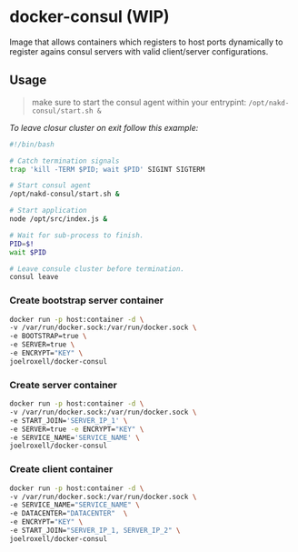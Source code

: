 # docker-consul (WIP)
Image that allows containers which registers to host ports dynamically to register agains consul servers with valid client/server configurations.

## Usage
> make sure to start the consul agent within your entrypint: `/opt/nakd-consul/start.sh &`

*To leave closur cluster on exit follow this example:*
```bash
#!/bin/bash

# Catch termination signals
trap 'kill -TERM $PID; wait $PID' SIGINT SIGTERM

# Start consul agent
/opt/nakd-consul/start.sh &

# Start application
node /opt/src/index.js &

# Wait for sub-process to finish.
PID=$!
wait $PID

# Leave consule cluster before termination.
consul leave
```


### Create bootstrap server container
```bash
docker run -p host:container -d \
-v /var/run/docker.sock:/var/run/docker.sock \
-e BOOTSTRAP=true \
-e SERVER=true \
-e ENCRYPT="KEY" \
joelroxell/docker-consul
```

### Create server container
```bash
docker run -p host:container -d \
-v /var/run/docker.sock:/var/run/docker.sock \
-e START_JOIN='SERVER_IP_1' \
-e SERVER=true -e ENCRYPT="KEY" \
-e SERVICE_NAME='SERVICE_NAME' \
joelroxell/docker-consul
```

### Create client container
```bash
docker run -p host:container -d \
-v /var/run/docker.sock:/var/run/docker.sock \
-e SERVICE_NAME="SERVICE_NAME" \
-e DATACENTER="DATACENTER"  \
-e ENCRYPT="KEY" \
-e START_JOIN="SERVER_IP_1, SERVER_IP_2" \
joelroxell/docker-consul
```
